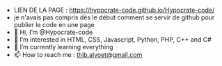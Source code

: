 - LIEN DE LA PAGE : https://hypocrate-code.github.io/Hypocrate-code/
- je n'avais pas compris dès le début comment se servir de github pour publier le code en une page
- 👋 Hi, I’m @Hypocrate-code
- 👀 I’m interested in HTML, CSS, Javascript, Python, PHP, C++ and C#
- 🌱 I’m currently learning everything
- 📫 How to reach me : thib.alvoet@gmail.com
